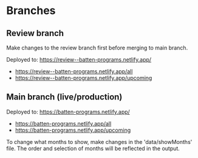 # Branches

## Review branch

Make changes to the review branch first before merging to main branch.

Deployed to: <https://review--batten-programs.netlify.app/>

- <https://review--batten-programs.netlify.app/all>
- <https://review--batten-programs.netlify.app/upcoming>

## Main branch (live/production)

Deployed to: <https://batten-programs.netlify.app/>

- <https://batten-programs.netlify.app/all>
- <https://batten-programs.netlify.app/upcoming>

To change what months to show, make changes in the 'data/showMonths' file. The order and selection of months will be reflected in the output.
